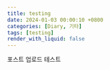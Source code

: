 ```yaml
---
title: testing
date: 2024-01-03 00:00:10 +0800
categories: [Diary, 기타]
tags: [testing]
render_with_liquid: false
---
```


포스트 업로드 테스트